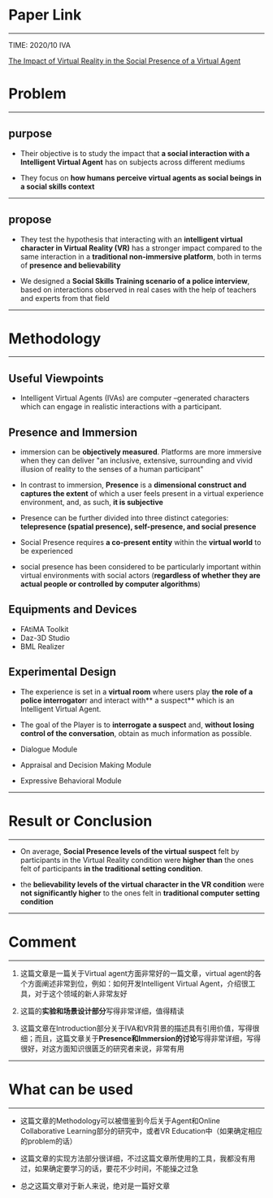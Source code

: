 # Paper Link
---

TIME: 2020/10 IVA

[The Impact of Virtual Reality in the Social Presence of a Virtual Agent](https://dl.acm.org/doi/10.1145/3383652.3423879)


# Problem
---

## purpose

- Their objective is to study the impact that **a social interaction with a Intelligent Virtual Agent** has on subjects across different mediums

- They focus on **how humans perceive virtual agents as social beings in a social skills context**

---

## propose

- They test the hypothesis that interacting with an **intelligent virtual character in Virtual Reality (VR)** has a stronger impact compared to the same interaction in a **traditional non-immersive platform**, both in terms of **presence and believability**

- We designed a **Social Skills Training scenario of a police interview**, based on interactions observed in real cases with the help of teachers and experts from that field
---

# Methodology
---

## Useful Viewpoints

- Intelligent Virtual Agents (IVAs) are computer –generated characters which can engage in realistic interactions with a participant.

## Presence and Immersion

- immersion can be **objectively measured**. Platforms are more immersive when they can deliver "an inclusive, extensive, surrounding and vivid illusion of reality to the senses of a human participant"

- In contrast to immersion, **Presence** is a **dimensional construct and captures the extent** of which a user feels present in a virtual experience environment, and, as such, **it is subjective**

- Presence can be further divided into three distinct categories: **telepresence (spatial presence), self-presence, and social presence**

-  Social Presence requires **a co-present entity** within the **virtual world** to be experienced

-  social presence has been considered to be particularly important within virtual environments with social actors (**regardless of whether they are actual people or controlled by computer algorithms**) 

## Equipments and Devices

- FAtiMA Toolkit
- Daz-3D Studio
- BML Realizer

## Experimental Design
- The experience is set in a **virtual room** where users play **the role of a police interrogator**r and interact with** a suspect** which is an Intelligent Virtual Agent. 
- The goal of the Player is to **interrogate a suspect** and, **without losing control of the conversation**, obtain as much information as possible.

- Dialogue Module
  
- Appraisal and Decision Making Module
  
- Expressive Behavioral Module
---

# Result or Conclusion
---

- On average, **Social Presence levels of the virtual suspect** felt by participants in the Virtual Reality condition were **higher than** the ones felt of participants **in the traditional setting condition**.

- the **believability levels of the virtual character in the VR condition** were **not significantly higher** to the ones felt in **traditional computer setting condition**
---

# Comment
---

1. 这篇文章是一篇关于Virtual agent方面非常好的一篇文章，virtual agent的各个方面阐述非常到位，例如：如何开发Intelligent Virtual Agent，介绍很工具，对于这个领域的新人非常友好

2. 这篇的**实验和场景设计部分**写得非常详细，值得精读
   
3. 这篇文章在Introduction部分关于IVA和VR背景的描述具有引用价值，写得很细；而且，这篇文章关于**Presence和Immersion的讨论**写得非常详细，写得很好，对这方面知识很匮乏的研究者来说，非常有用
---

# What can be used
---

- 这篇文章的Methodology可以被借鉴到今后关于Agent和Online Collaborative Learning部分的研究中，或者VR Education中（如果确定相应的problem的话）

- 这篇文章的实现方法部分很详细，不过这篇文章所使用的工具，我都没有用过，如果确定要学习的话，要花不少时间，不能操之过急

- 总之这篇文章对于新人来说，绝对是一篇好文章